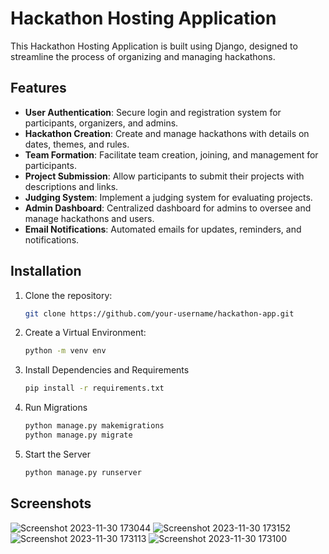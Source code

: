 ﻿# Hackathon Hosting Application

This Hackathon Hosting Application is built using Django, designed to streamline the process of organizing and managing hackathons.

## Features

- **User Authentication**: Secure login and registration system for participants, organizers, and admins.
- **Hackathon Creation**: Create and manage hackathons with details on dates, themes, and rules.
- **Team Formation**: Facilitate team creation, joining, and management for participants.
- **Project Submission**: Allow participants to submit their projects with descriptions and links.
- **Judging System**: Implement a judging system for evaluating projects.
- **Admin Dashboard**: Centralized dashboard for admins to oversee and manage hackathons and users.
- **Email Notifications**: Automated emails for updates, reminders, and notifications.

## Installation

1. Clone the repository:

   ```bash
   git clone https://github.com/your-username/hackathon-app.git
   ```
2. Create a Virtual Environment:
   ```bash
   python -m venv env
   ```
3. Install Dependencies and Requirements
    ```bash
    pip install -r requirements.txt
    ```
4. Run Migrations
    ```bash
    python manage.py makemigrations
    python manage.py migrate
    ```
5. Start the Server
    ```bash
    python manage.py runserver
    ```
## Screenshots
![Screenshot 2023-11-30 173044](https://github.com/prafullpandey614/HackNest/assets/81959129/bed7a633-e34c-4b00-ac68-5cc8278f4bd0)
![Screenshot 2023-11-30 173152](https://github.com/prafullpandey614/HackNest/assets/81959129/78f800fe-b0d3-4e57-b4c6-5ef990705d78)
![Screenshot 2023-11-30 173113](https://github.com/prafullpandey614/HackNest/assets/81959129/35aaf8fa-38b4-4006-a6c0-7e32f3b556c8)
![Screenshot 2023-11-30 173100](https://github.com/prafullpandey614/HackNest/assets/81959129/f3d43a88-9770-49a8-9b9e-35be0ab4068e)


